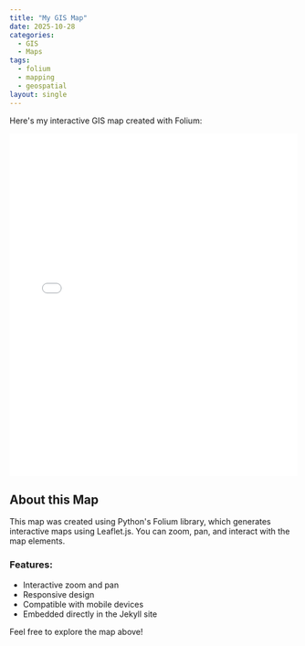 ```yaml
---
title: "My GIS Map"
date: 2025-10-28
categories:
  - GIS
  - Maps
tags:
  - folium
  - mapping
  - geospatial
layout: single
---
```


Here's my interactive GIS map created with Folium:

<iframe src="/assets/index.html" width="100%" height="600px" frameborder="0"></iframe>

## About this Map

This map was created using Python's Folium library, which generates interactive maps using Leaflet.js. You can zoom, pan, and interact with the map elements.

### Features:
- Interactive zoom and pan
- Responsive design
- Compatible with mobile devices
- Embedded directly in the Jekyll site

Feel free to explore the map above!